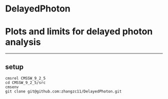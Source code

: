 # DelayedPhoton
Plots and limits for delayed photon analysis
=============================
-----------------------------
setup
-----------------------------
```
cmsrel CMSSW_9_2_5
cd CMSSW_9_2_5/src
cmsenv
git clone git@github.com:zhangzc11/DelayedPhoton.git
```
